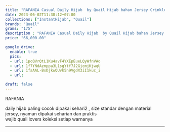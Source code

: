 ```yaml
---
title: "RAFANIA Casual Daily Hijab  by Quail Hijab bahan Jersey Crinkle"
date: 2023-06-02T11:38:12+07:00
collections: ["InstantHijab", "Quail"]
brands: "Quail"
grams: "175"
description : "RAFANIA Casual Daily Hijab  by Quail Hijab bahan Jersey Crinkle"
price: "66,000.00"

google_drive:
  enable: true
  pics:
  - url: 1pcQVrQtL1Ku4avF4YXEpEueLQyWfnVAo
  - url: 1f7YNdAzmppa3L1sgYtf7J2GjcmjKjwqU
  - url: 1faAAL-BxDjkwQUvk5n9VgdX3iI1kuc_i
  - url: 

draft: false
---
```


RAFANIA

daily hijab paling cocok dipakai sehari2 , size standar dengan material jersey,   nyaman dipakai seharian dan praktis  
wajib quail lovers koleksi setiap warnanya


----    
 
